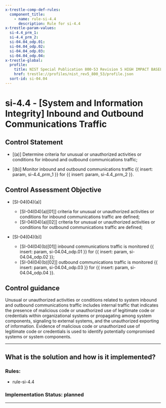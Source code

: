 ```yaml
---
x-trestle-comp-def-rules:
  component_title:
    - name: rule-si-4.4
      description: Rule for si-4.4
x-trestle-param-values:
  si-4.4_prm_1:
  si-4.4_prm_2:
  si-04.04_odp.01:
  si-04.04_odp.02:
  si-04.04_odp.03:
  si-04.04_odp.04:
x-trestle-global:
  profile:
    title: NIST Special Publication 800-53 Revision 5 HIGH IMPACT BASELINE
    href: trestle://profiles/nist_rev5_800_53/profile.json
  sort-id: si-04.04
---
```


# si-4.4 - \[System and Information Integrity\] Inbound and Outbound Communications Traffic

## Control Statement

- \[(a)\] Determine criteria for unusual or unauthorized activities or conditions for inbound and outbound communications traffic;

- \[(b)\] Monitor inbound and outbound communications traffic {{ insert: param, si-4.4_prm_1 }} for {{ insert: param, si-4.4_prm_2 }}.

## Control Assessment Objective

- \[SI-04(04)(a)\]

  - \[SI-04(04)(a)[01]\] criteria for unusual or unauthorized activities or conditions for inbound communications traffic are defined;
  - \[SI-04(04)(a)[02]\] criteria for unusual or unauthorized activities or conditions for outbound communications traffic are defined;

- \[SI-04(04)(b)\]

  - \[SI-04(04)(b)[01]\] inbound communications traffic is monitored {{ insert: param, si-04.04_odp.01 }} for {{ insert: param, si-04.04_odp.02 }};
  - \[SI-04(04)(b)[02]\] outbound communications traffic is monitored {{ insert: param, si-04.04_odp.03 }} for {{ insert: param, si-04.04_odp.04 }}.

## Control guidance

Unusual or unauthorized activities or conditions related to system inbound and outbound communications traffic includes internal traffic that indicates the presence of malicious code or unauthorized use of legitimate code or credentials within organizational systems or propagating among system components, signaling to external systems, and the unauthorized exporting of information. Evidence of malicious code or unauthorized use of legitimate code or credentials is used to identify potentially compromised systems or system components.

______________________________________________________________________

## What is the solution and how is it implemented?

<!-- For implementation status enter one of: implemented, partial, planned, alternative, not-applicable -->

<!-- Note that the list of rules under ### Rules: is read-only and changes will not be captured after assembly to JSON -->

<!-- Add control implementation description here for control: si-4.4 -->

### Rules:

  - rule-si-4.4

### Implementation Status: planned

______________________________________________________________________
